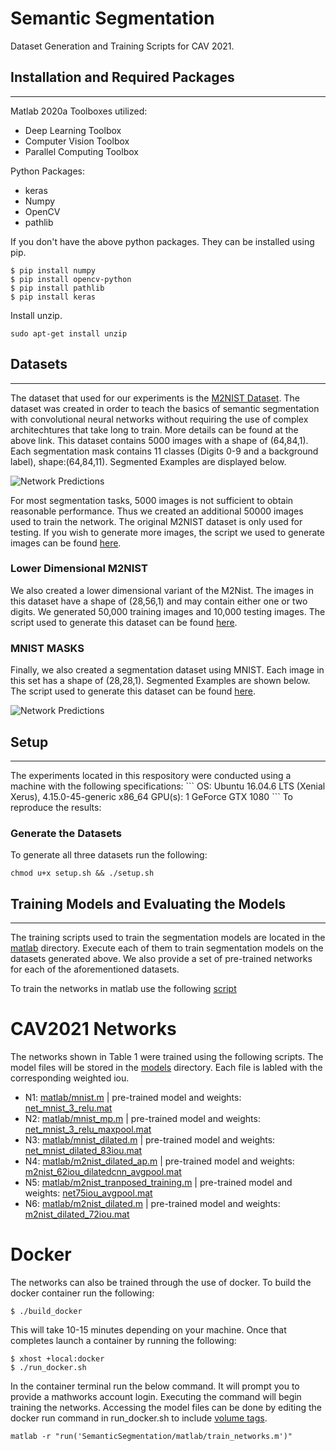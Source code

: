 # Semantic Segmentation

Dataset Generation and Training Scripts for CAV 2021.

## Installation and Required Packages
<hr /> 

Matlab 2020a
Toolboxes utilized:
- Deep Learning Toolbox
- Computer Vision Toolbox
- Parallel Computing Toolbox

Python Packages: 
- keras
- Numpy
- OpenCV
- pathlib


If you don't have the above python packages. They can be installed using pip. 

```
$ pip install numpy
$ pip install opencv-python
$ pip install pathlib
$ pip install keras
```

Install unzip.
```
sudo apt-get install unzip
```

## Datasets
<hr /> 

The dataset that used for our experiments is the [M2NIST Dataset](https://www.kaggle.com/farhanhubble/multimnistm2nist). The dataset was created in order to teach the basics of semantic segmentation with convolutional neural networks without requiring the use of complex architechtures that take long to train. More details can be found at the above link. This dataset contains 5000 images with a shape of (64,84,1). Each segmentation mask contains 11 classes (Digits 0-9 and a background label), shape:(64,84,11). Segmented Examples are displayed below.

![Network Predictions](./matlab/readme_images/net75iou_predicted.png "Network Predictions")

For most segmentation tasks, 5000 images is not sufficient to obtain reasonable performance. Thus we created an additional 50000 images used to train the network. The original M2NIST dataset is only used for testing. If you wish to generate more images, the script we used to generate images can be found [here](dataset/generate_M2NIST.py).

### Lower Dimensional M2NIST

We also created a lower dimensional variant of the M2Nist. The images in this dataset have a shape of (28,56,1) and may contain either one or two digits. We generated 50,000 training images and 10,000 testing images. The script used to generate this dataset can be found [here](dataset/generate2856.py).

### MNIST MASKS

Finally, we also created a segmentation dataset using MNIST. Each image in this set has a shape of (28,28,1). Segmented Examples are shown below. The script used to generate this dataset can be found [here](dataset/generate_MNIST_masks.py).

![Network Predictions](./matlab/readme_images/mnist.png "Network Predictions")

## Setup 
<hr /> 
The experiments located in this respository were conducted using a machine with the following specifications:
```
OS: Ubuntu 16.04.6 LTS (Xenial Xerus), 4.15.0-45-generic x86_64
GPU(s): 1 GeForce GTX 1080
```
To reproduce the results:

### Generate the Datasets 

To generate all three datasets run the following:
```
chmod u+x setup.sh && ./setup.sh
```

## Training Models and Evaluating the Models
<hr /> 

The training scripts used to train the segmentation models are located in the [matlab](matlab) directory. 
Execute each of them to train segmentation models on the datasets generated above. We also provide a set of pre-trained networks for each of the aforementioned datasets.

To train the networks in matlab use the following [script](train_networks.m)

# CAV2021 Networks 

The networks shown in Table 1 were trained using the following scripts. The model files will be stored in the [models](matlab/models/) directory. Each file is labled with the corresponding weighted iou.


- N1: [matlab/mnist.m](matlab/mnist.m) | pre-trained model and weights: [net_mnist_3_relu.mat](matlab/models/mnist/net_mnist_3_relu.mat) 
- N2: [matlab/mnist_mp.m](matlab/mnist_mp.m) | pre-trained model and weights: [net_mnist_3_relu_maxpool.mat](matlab/models/mnist/net_mnist_3_relu_maxpool.mat)
- N3: [matlab/mnist_dilated.m](matlab/mnist_dilated.m) | pre-trained model and weights: [net_mnist_dilated_83iou.mat](matlab/models/mnist/net_mnist_dilated_83iou.mat)
- N4: [matlab/m2nist_dilated_ap.m](matlab/m2nist_dilated_ap.m)  | pre-trained model and weights: [m2nist_62iou_dilatedcnn_avgpool.mat](matlab/models/m2nist/m2nist_62iou_dilatedcnn_avgpool.mat)
- N5: [matlab/m2nist_tranposed_training.m](matlab/m2nist_tranposed_training.m) | pre-trained model and weights: [net75iou_avgpool.mat](matlab/models/m2nist/net75iou_avgpool.mat)
- N6: [matlab/m2nist_dilated.m](matlab/m2nist_dilated.m) | pre-trained model and weights: [m2nist_dilated_72iou.mat](matlab/models/m2nist/m2nist_dilated_72iou.mat)


# Docker 

The networks can also be trained through the use of docker. To build the docker container run the following:

```
$ ./build_docker
```

This will take 10-15 minutes depending on your machine. 
Once that completes launch a container by running the following: 

```
$ xhost +local:docker
$ ./run_docker.sh
```
In the container terminal run the below command. It will prompt you to provide a mathworks account login. Executing the command will begin training the networks. Accessing the model files can be done by editing the docker run command in run_docker.sh to include [volume tags](https://docs.docker.com/storage/volumes/).

```
matlab -r "run('SemanticSegmentation/matlab/train_networks.m')"
```


